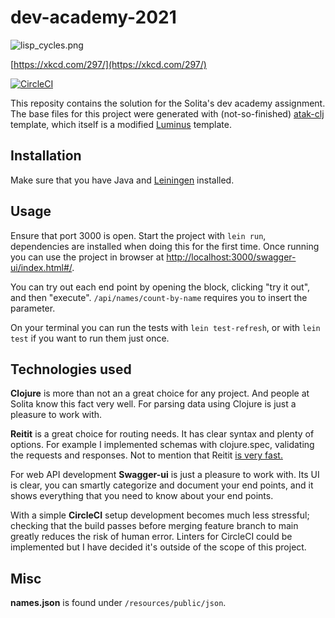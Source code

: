 # dev-academy-2021

![lisp_cycles.png](resources/public/img.png)

[https://xkcd.com/297/](https://xkcd.com/297/)


[![CircleCI](https://circleci.com/gh/KeremAtak/dev-academy-2021.svg?style=svg)](https://app.circleci.com/pipelines/github/KeremAtak/dev-academy-2021)

This reposity contains the solution for the Solita's dev academy assignment. The base files for this project were generated with (not-so-finished) [atak-clj](https://github.com/KeremAtak/atak-clj) template, which itself is a modified [Luminus](https://luminusweb.com/) template.

## Installation
Make sure that you have Java and [Leiningen](https://leiningen.org/) installed.

## Usage

Ensure that port 3000 is open. Start the project with `lein run`, dependencies are installed when doing this for the first time. Once running you can use the project in browser at [http://localhost:3000/swagger-ui/index.html#/](http://localhost:3000/swagger-ui/index.html#/).

You can try out each end point by opening the block, clicking "try it out", and then "execute". `/api/names/count-by-name` requires you to insert the parameter.

On your terminal you can run the tests with  `lein test-refresh`, or with `lein test` if you want to run them just once.

## Technologies used

**Clojure** is more than not an a great choice for any project. And people at Solita know this fact very well. For parsing data using Clojure is just a pleasure to work with.

**Reitit** is a great choice for routing needs. It has clear syntax and plenty of options. For example I implemented schemas with clojure.spec, validating the requests and responses. Not to mention that Reitit [is very fast.](https://github.com/metosin/reitit/blob/master/doc/performance.md)

For web API development **Swagger-ui** is just a pleasure to work with. Its UI is clear, you can smartly categorize and document your end points, and it shows everything that you need to know about your end points.

With a simple **CircleCI** setup development becomes much less stressful; checking that the build passes before merging feature branch to main greatly reduces the risk of human error. Linters for CircleCI could be implemented but I have decided it's outside of the scope of this project.

## Misc

**names.json** is found under `/resources/public/json`.
